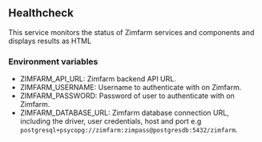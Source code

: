 ## Healthcheck

This service monitors the status of Zimfarm services and components and displays results as HTML

### Environment variables

- ZIMFARM_API_URL: Zimfarm backend API URL.
- ZIMFARM_USERNAME: Username to authenticate with on Zimfarm.
- ZIMFARM_PASSWORD: Password of user to authenticate with on Zimfarm.
- ZIMFARM_DATABASE_URL: Zimfarm database connection URL, including the driver, user credentials, host and port e.g `postgresql+psycopg://zimfarm:zimpass@postgresdb:5432/zimfarm`.
